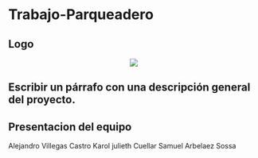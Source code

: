 # Trabajo-Parqueadero

## Logo
<p align="center">
  <img src="![WhatsApp Image 2025-04-29 at 3 48 33 PM](https://github.com/user-attachments/assets/794fb285-177d-4d3f-997b-d04a2bd3bc72)
 width="200">
</p>






## Escribir un párrafo con una descripción general del proyecto.
## Presentacion del equipo
Alejandro Villegas Castro           Karol julieth Cuellar                      Samuel Arbelaez Sossa
